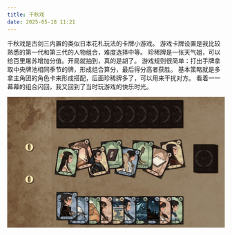 ```yaml
---
title: 千秋戏
date: 2025-05-18 11:21
---
```


千秋戏是古剑三内置的类似日本花札玩法的卡牌小游戏。
游戏卡牌设置是我比较熟悉的第一代和第三代的人物组合，难度选择中等。
珍稀牌是一张天气姐，可以给百里屠苏增加分值。开局就抽到，真的是胡了。
游戏规则很简单：打出手牌拿取中央牌池相同季节的牌，形成组合算分，最后得分高者获胜。
基本策略就是多拿主角团的角色卡来形成搭配，后面珍稀牌多了，可以用来干扰对方。
看着一一幕幕的组合闪回，我又回到了当时玩游戏的快乐时光。

![qian-qiu-xi](./qian-qiu-xi.jpg)